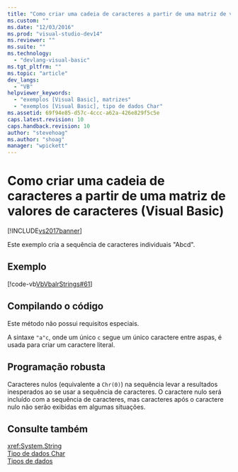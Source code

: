 ```yaml
---
title: "Como criar uma cadeia de caracteres a partir de uma matriz de valores de caracteres (Visual Basic) | Microsoft Docs"
ms.custom: ""
ms.date: "12/03/2016"
ms.prod: "visual-studio-dev14"
ms.reviewer: ""
ms.suite: ""
ms.technology: 
  - "devlang-visual-basic"
ms.tgt_pltfrm: ""
ms.topic: "article"
dev_langs: 
  - "VB"
helpviewer_keywords: 
  - "exemplos [Visual Basic], matrizes"
  - "exemplos [Visual Basic], tipo de dados Char"
ms.assetid: 69f94e85-d57c-4ccc-a62a-426e829f5c5e
caps.latest.revision: 10
caps.handback.revision: 10
author: "stevehoag"
ms.author: "shoag"
manager: "wpickett"
---
```

# Como criar uma cadeia de caracteres a partir de uma matriz de valores de caracteres (Visual Basic)
[!INCLUDE[vs2017banner](../../../../csharp/includes/vs2017banner.md)]

Este exemplo cria a sequência de caracteres individuais "Abcd".  
  
## Exemplo  
 [!code-vb[VbVbalrStrings#61](../../../../visual-basic/language-reference/functions/codesnippet/VisualBasic/how-to-create-a-string-from-an-array-of-char-values_1.vb)]  
  
## Compilando o código  
 Este método não possui requisitos especiais.  
  
 A sintaxe `"a"c`, onde um único `c` segue um único caractere entre aspas, é usada para criar um caractere literal.  
  
## Programação robusta  
 Caracteres nulos \(equivalente a `Chr(0)`\) na sequência levar a resultados inesperados ao se usar a sequência de caracteres.  O caractere nulo será incluído com a sequência de caracteres, mas caracteres após o caractere nulo não serão exibidas em algumas situações.  
  
## Consulte também  
 <xref:System.String>   
 [Tipo de dados Char](../../../../visual-basic/language-reference/data-types/char-data-type.md)   
 [Tipos de dados](../../../../visual-basic/programming-guide/language-features/data-types/index.md)